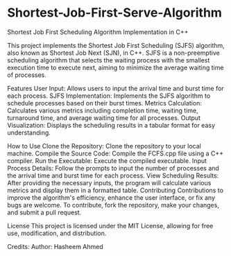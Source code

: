 # Shortest-Job-First-Serve-Algorithm
Shortest Job First Scheduling Algorithm Implementation in C++

This project implements the Shortest Job First Scheduling (SJFS) algorithm, also known as Shortest Job Next (SJN), in C++. SJFS is a non-preemptive scheduling algorithm that selects the waiting process with the smallest execution time to execute next, aiming to minimize the average waiting time of processes.

Features
User Input: Allows users to input the arrival time and burst time for each process.
SJFS Implementation: Implements the SJFS algorithm to schedule processes based on their burst times.
Metrics Calculation: Calculates various metrics including completion time, waiting time, turnaround time, and average waiting time for all processes.
Output Visualization: Displays the scheduling results in a tabular format for easy understanding.

How to Use
Clone the Repository: Clone the repository to your local machine.
Compile the Source Code: Compile the FCFS.cpp file using a C++ compiler.
Run the Executable: Execute the compiled executable.
Input Process Details: Follow the prompts to input the number of processes and the arrival time and burst time for each process.
View Scheduling Results: After providing the necessary inputs, the program will calculate various metrics and display them in a formatted table.
Contributing
Contributions to improve the algorithm's efficiency, enhance the user interface, or fix any bugs are welcome. To contribute, fork the repository, make your changes, and submit a pull request.

License
This project is licensed under the MIT License, allowing for free use, modification, and distribution.

Credits:
Author: Hasheem Ahmed
